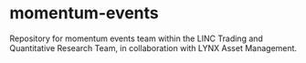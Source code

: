 # momentum-events
Repository for momentum events team within the LINC Trading and Quantitative Research Team, in collaboration with LYNX Asset Management.

